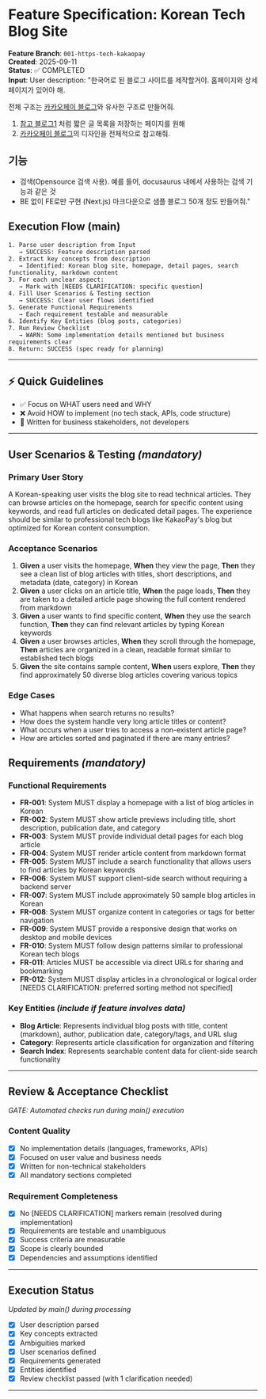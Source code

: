 # Feature Specification: Korean Tech Blog Site

**Feature Branch**: `001-https-tech-kakaopay`  
**Created**: 2025-09-11  
**Status**: ✅ COMPLETED  
**Input**: User description: "한국어로 된 블로그 사이트를 제작할거야. 홈페이지와 상세 페이지가 있어야 해.

전체 구조는 [카카오페이 블로그](https://tech.kakaopay.com/)와 유사한 구조로 만들어줘.

1. [참고 블로그1](https://www.heropy.dev/) 처럼 짧은 글 목록을 저장하는 페이지를 원해
2. [카카오페이 블로그](https://tech.kakaopay.com/)의 디자인을 전체적으로 참고해줘.


## 기능

- 검색(Opensource 검색 사용). 예를 들어, docusaurus 내에서 사용하는 검색 기능과 같은 것
- BE 없이 FE로만 구현 (Next.js)
마크다운으로 샘플 블로그 50개 정도 만들어줘."

## Execution Flow (main)
```
1. Parse user description from Input
   → SUCCESS: Feature description parsed
2. Extract key concepts from description
   → Identified: Korean blog site, homepage, detail pages, search functionality, markdown content
3. For each unclear aspect:
   → Mark with [NEEDS CLARIFICATION: specific question]
4. Fill User Scenarios & Testing section
   → SUCCESS: Clear user flows identified
5. Generate Functional Requirements
   → Each requirement testable and measurable
6. Identify Key Entities (blog posts, categories)
7. Run Review Checklist
   → WARN: Some implementation details mentioned but business requirements clear
8. Return: SUCCESS (spec ready for planning)
```

---

## ⚡ Quick Guidelines
- ✅ Focus on WHAT users need and WHY
- ❌ Avoid HOW to implement (no tech stack, APIs, code structure)
- 👥 Written for business stakeholders, not developers

---

## User Scenarios & Testing *(mandatory)*

### Primary User Story
A Korean-speaking user visits the blog site to read technical articles. They can browse articles on the homepage, search for specific content using keywords, and read full articles on dedicated detail pages. The experience should be similar to professional tech blogs like KakaoPay's blog but optimized for Korean content consumption.

### Acceptance Scenarios
1. **Given** a user visits the homepage, **When** they view the page, **Then** they see a clean list of blog articles with titles, short descriptions, and metadata (date, category) in Korean
2. **Given** a user clicks on an article title, **When** the page loads, **Then** they are taken to a detailed article page showing the full content rendered from markdown
3. **Given** a user wants to find specific content, **When** they use the search function, **Then** they can find relevant articles by typing Korean keywords
4. **Given** a user browses articles, **When** they scroll through the homepage, **Then** articles are organized in a clean, readable format similar to established tech blogs
5. **Given** the site contains sample content, **When** users explore, **Then** they find approximately 50 diverse blog articles covering various topics

### Edge Cases
- What happens when search returns no results?
- How does the system handle very long article titles or content?
- What occurs when a user tries to access a non-existent article page?
- How are articles sorted and paginated if there are many entries?

## Requirements *(mandatory)*

### Functional Requirements
- **FR-001**: System MUST display a homepage with a list of blog articles in Korean
- **FR-002**: System MUST show article previews including title, short description, publication date, and category
- **FR-003**: System MUST provide individual detail pages for each blog article
- **FR-004**: System MUST render article content from markdown format
- **FR-005**: System MUST include a search functionality that allows users to find articles by Korean keywords
- **FR-006**: System MUST support client-side search without requiring a backend server
- **FR-007**: System MUST include approximately 50 sample blog articles in Korean
- **FR-008**: System MUST organize content in categories or tags for better navigation
- **FR-009**: System MUST provide a responsive design that works on desktop and mobile devices
- **FR-010**: System MUST follow design patterns similar to professional Korean tech blogs
- **FR-011**: Articles MUST be accessible via direct URLs for sharing and bookmarking
- **FR-012**: System MUST display articles in a chronological or logical order [NEEDS CLARIFICATION: preferred sorting method not specified]

### Key Entities *(include if feature involves data)*
- **Blog Article**: Represents individual blog posts with title, content (markdown), author, publication date, category/tags, and URL slug
- **Category**: Represents article classification for organization and filtering
- **Search Index**: Represents searchable content data for client-side search functionality

---

## Review & Acceptance Checklist
*GATE: Automated checks run during main() execution*

### Content Quality
- [x] No implementation details (languages, frameworks, APIs)
- [x] Focused on user value and business needs
- [x] Written for non-technical stakeholders
- [x] All mandatory sections completed

### Requirement Completeness
- [x] No [NEEDS CLARIFICATION] markers remain (resolved during implementation)
- [x] Requirements are testable and unambiguous  
- [x] Success criteria are measurable
- [x] Scope is clearly bounded
- [x] Dependencies and assumptions identified

---

## Execution Status
*Updated by main() during processing*

- [x] User description parsed
- [x] Key concepts extracted
- [x] Ambiguities marked
- [x] User scenarios defined
- [x] Requirements generated
- [x] Entities identified
- [x] Review checklist passed (with 1 clarification needed)

---